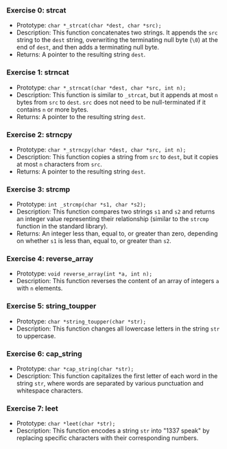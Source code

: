 ### Exercise 0: strcat
- Prototype: `char *_strcat(char *dest, char *src);`
- Description: This function concatenates two strings. It appends the `src` string to the `dest` string, overwriting the terminating null byte (`\0`) at the end of `dest`, and then adds a terminating null byte.
- Returns: A pointer to the resulting string `dest`.

### Exercise 1: strncat
- Prototype: `char *_strncat(char *dest, char *src, int n);`
- Description: This function is similar to `_strcat`, but it appends at most `n` bytes from `src` to `dest`. `src` does not need to be null-terminated if it contains `n` or more bytes.
- Returns: A pointer to the resulting string `dest`.

### Exercise 2: strncpy
- Prototype: `char *_strncpy(char *dest, char *src, int n);`
- Description: This function copies a string from `src` to `dest`, but it copies at most `n` characters from `src`.
- Returns: A pointer to the resulting string `dest`.

### Exercise 3: strcmp
- Prototype: `int _strcmp(char *s1, char *s2);`
- Description: This function compares two strings `s1` and `s2` and returns an integer value representing their relationship (similar to the `strcmp` function in the standard library).
- Returns: An integer less than, equal to, or greater than zero, depending on whether `s1` is less than, equal to, or greater than `s2`.

### Exercise 4: reverse_array
- Prototype: `void reverse_array(int *a, int n);`
- Description: This function reverses the content of an array of integers `a` with `n` elements.

### Exercise 5: string_toupper
- Prototype: `char *string_toupper(char *str);`
- Description: This function changes all lowercase letters in the string `str` to uppercase.

### Exercise 6: cap_string
- Prototype: `char *cap_string(char *str);`
- Description: This function capitalizes the first letter of each word in the string `str`, where words are separated by various punctuation and whitespace characters.

### Exercise 7: leet
- Prototype: `char *leet(char *str);`
- Description: This function encodes a string `str` into "1337 speak" by replacing specific characters with their corresponding numbers.
